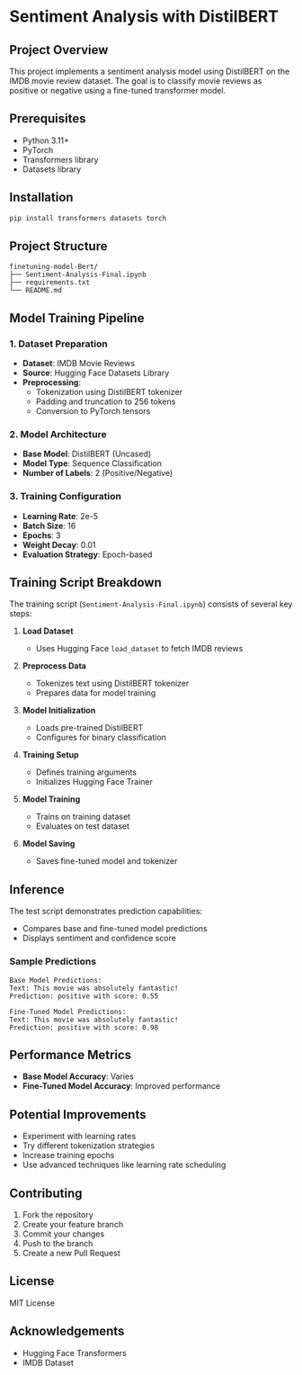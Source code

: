 # Sentiment Analysis with DistilBERT

## Project Overview
This project implements a sentiment analysis model using DistilBERT on the IMDB movie review dataset. The goal is to classify movie reviews as positive or negative using a fine-tuned transformer model.

## Prerequisites
- Python 3.11+
- PyTorch
- Transformers library
- Datasets library

## Installation
```bash
pip install transformers datasets torch
```

## Project Structure
```
finetuning-model-Bert/
├── Sentiment-Analysis-Final.ipynb
├── requirements.txt
└── README.md
```

## Model Training Pipeline

### 1. Dataset Preparation
- **Dataset**: IMDB Movie Reviews
- **Source**: Hugging Face Datasets Library
- **Preprocessing**:
  - Tokenization using DistilBERT tokenizer
  - Padding and truncation to 256 tokens
  - Conversion to PyTorch tensors

### 2. Model Architecture
- **Base Model**: DistilBERT (Uncased)
- **Model Type**: Sequence Classification
- **Number of Labels**: 2 (Positive/Negative)

### 3. Training Configuration
- **Learning Rate**: 2e-5
- **Batch Size**: 16
- **Epochs**: 3
- **Weight Decay**: 0.01
- **Evaluation Strategy**: Epoch-based

## Training Script Breakdown
The training script (`Sentiment-Analysis-Final.ipynb`) consists of several key steps:

1. **Load Dataset**
   - Uses Hugging Face `load_dataset` to fetch IMDB reviews
   
2. **Preprocess Data**
   - Tokenizes text using DistilBERT tokenizer
   - Prepares data for model training
   
3. **Model Initialization**
   - Loads pre-trained DistilBERT
   - Configures for binary classification
   
4. **Training Setup**
   - Defines training arguments
   - Initializes Hugging Face Trainer
   
5. **Model Training**
   - Trains on training dataset
   - Evaluates on test dataset
   
6. **Model Saving**
   - Saves fine-tuned model and tokenizer

## Inference
The test script demonstrates prediction capabilities:
- Compares base and fine-tuned model predictions
- Displays sentiment and confidence score

### Sample Predictions
```
Base Model Predictions:
Text: This movie was absolutely fantastic!
Prediction: positive with score: 0.55

Fine-Tuned Model Predictions:
Text: This movie was absolutely fantastic!
Prediction: positive with score: 0.98
```

## Performance Metrics
- **Base Model Accuracy**: Varies
- **Fine-Tuned Model Accuracy**: Improved performance

## Potential Improvements
- Experiment with learning rates
- Try different tokenization strategies
- Increase training epochs
- Use advanced techniques like learning rate scheduling

## Contributing
1. Fork the repository
2. Create your feature branch
3. Commit your changes
4. Push to the branch
5. Create a new Pull Request

## License
MIT License

## Acknowledgements
- Hugging Face Transformers
- IMDB Dataset
